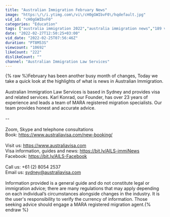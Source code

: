 ```yaml
---
title: "Australian Immigration February News"
image: "https:\/\/i.ytimg.com\/vi\/cH0gGWIbvF0\/hqdefault.jpg"
vid_id: "cH0gGWIbvF0"
categories: "Education"
tags: ["australia immigration 2022","australia immigration news","189 visa"]
date: "2022-02-27T12:50:25+03:00"
vid_date: "2022-02-25T07:56:46Z"
duration: "PT8M53S"
viewcount: "10692"
likeCount: "222"
dislikeCount: ""
channel: "Australian Immigration Law Services"
---
```

{% raw %}February has been another busy month of changes, Today we take a quick look at the highlights of what is news in Australian Immigration.<br /><br />Australian Immigration Law Services is based in Sydney and provides visa and related services. Karl Konrad, our Founder, has over 23 years of experience and leads a team of MARA registered migration specialists. Our team provides honest and accurate advice.<br /><br />--<br /><br />Zoom, Skype and telephone consultations<br />Book: <a rel="nofollow" target="blank" href="https://www.australiavisa.com/new-booking/">https://www.australiavisa.com/new-booking/</a><br /><br />Visit us: <a rel="nofollow" target="blank" href="https://www.australiavisa.com">https://www.australiavisa.com</a><br />Visa information, guides and news: <a rel="nofollow" target="blank" href="https://bit.ly/AILS-immiNews">https://bit.ly/AILS-immiNews</a><br />Facebook: <a rel="nofollow" target="blank" href="https://bit.ly/AILS-Facebook">https://bit.ly/AILS-Facebook</a><br /><br />Call us: +61 (2) 8054 2537<br />Email us: sydney@australiavisa.com<br /><br />Information provided is a general guide and do not constitute legal or immigration advice; there are many regulations that may apply depending on each individual’s circumstances alongside changes in the industry. It is the user's responsibility to verify the currency of information. Those seeking advice should engage a MARA registered migration agent.{% endraw %}
